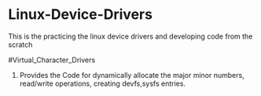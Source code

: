 # Linux-Device-Drivers
This is the practicing the linux device drivers and developing code from the scratch

#Virtual_Character_Drivers
1. Provides the Code for dynamically allocate the major minor numbers, read/write operations, creating devfs,sysfs entries.

